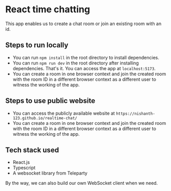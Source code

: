 # React time chatting

This app enables us to create a chat room or join an existing room with an id.

## Steps to run locally

- You can run `npm install` in the root directory to install dependencies.
- You can run `npm run dev` in the root directory after installing dependencies. That's it. You can access the app at `localhost:5173`.
- You can create a room in one browser context and join the created room with the room ID in a different browser context as a different user to witness the working of the app.


## Steps to use public website

- You can access the publicly available website at `https://nishanth-123.github.io/realtime-chat/`
- You can create a room in one browser context and join the created room with the room ID in a different browser context as a different user to witness the working of the app.

## Tech stack used

- React.js
- Typescript
- A websocket library from Teleparty

By the way, we can also build our own WebSocket client when we need.
